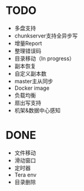 TODO
========
* 多盘支持
* chunkserver支持全异步写
* 增量Report
* 整理错误码
* 目录移动（In progress）
* 副本恢复
* 自定义副本数
* master主从同步
* Docker image
* 负载均衡
* 扇出写支持
* 机架&数据中心感知

DONE
========
* 文件移动
* 滑动窗口
* 定时器
* Tera env
* 目录删除
